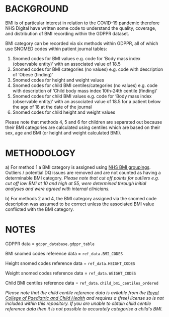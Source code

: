 # BACKGROUND
BMI is of particular interest in relation to the COVID-19 pandemic therefore NHS Digital have written some code to understand the quality, coverage, and distribution of BMI recording within the GDPPR dataset.

BMI category can be recorded via six methods within GDPPR, all of which use SNOMED codes within patient journal tables:

1.	Snomed codes for BMI values e.g. code for ‘Body mass index (observable entity)’ with an associated value of 18.5
2.	Snomed codes for BMI categories (no values) e.g. code with description of ‘Obese (finding)’
3.	Snomed codes for height and weight values 
4.	Snomed codes for child BMI centiles/categories (no values) e.g. code with description of ‘Child body mass index 10th-24th centile (finding)’
5.	Snomed codes for child BMI values e.g. code for ‘Body mass index (observable entity)’ with an associated value of 18.5 for a patient below the age of 18 at the date of the journal
6.	Snomed codes for child height and weight values

Please note that methods 4, 5 and 6 for children are separated out because their BMI categories are calculated using centiles which are based on their sex, age and BMI (or height and weight calculated BMI).

# METHODOLOGY

a) For method 1 a BMI category is assigned using [NHS BMI groupings](https://www.nhs.uk/live-well/healthy-weight/bmi-calculator/). Outliers / potential DQ issues are removed and are not counted as having a determinable BMI category. _Please note that cut off points for outliers e.g. cut off low BMI at 10 and high at 55, were determined through initial analyses and were agreed with internal clinicians._

b) For methods 2 and 4, the BMI category assigned via the snomed code description was assumed to be correct unless the associated BMI value conflicted with the BMI category.

# NOTES

GDPPR data = ```gdppr_database.gdppr_table```

BMI snomed codes reference data = ```ref_data.BMI_CODES```

Height snomed codes reference data = ```ref_data.HEIGHT_CODES```

Weight snomed codes reference data = ```ref_data.WEIGHT_CODES```

Child BMI centiles reference data = ```ref_data.child_bmi_centiles_ordered ```

_Please note that the child centile reference data is avilable from the [Royal College of Paediatric and Child Health](https://www.rcpch.ac.uk/resources/body-mass-index-bmi-chart) and requires a (free) license so is not included within this repository. If you are unable to obtain child centile reference data then it is not possible to accurately categorise a child's BMI._
